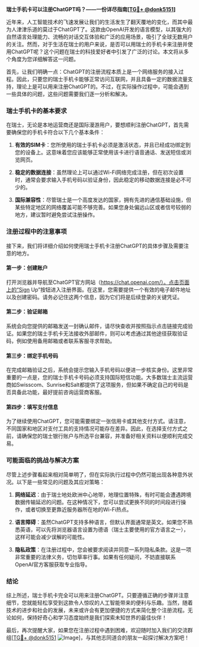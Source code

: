 **瑞士手机卡可以注册ChatGPT吗？——一份详尽指南[[TG💪+ @donk5151](https://t.me/s/donk5151)]**

近年来，人工智能技术的飞速发展让我们的生活发生了翻天覆地的变化，而其中最为人津津乐道的莫过于ChatGPT了。这款由OpenAI开发的语言模型，以其强大的自然语言处理能力、流畅的对话交互体验和广泛的应用场景，吸引了全球无数用户的关注。然而，对于生活在瑞士的用户来说，是否可以用瑞士的手机卡来注册并使用ChatGPT呢？这个问题在瑞士的科技爱好者中引发了广泛的讨论。本文将从多个角度为您详细解答这一问题。

首先，让我们明确一点：ChatGPT的注册流程本质上是一个网络服务的接入过程。因此，只要您的瑞士手机卡能够正常访问互联网，并且具备一定的数据流量支持，理论上是可以用来注册ChatGPT的。不过，在实际操作过程中，可能会遇到一些具体的问题，这些问题需要我们逐一分析和解决。

### 瑞士手机卡的基本要求

在瑞士，无论是本地运营商还是国际漫游用户，要想顺利注册ChatGPT，首先需要确保您的手机卡符合以下几个基本条件：

1. **有效的SIM卡**：您所使用的瑞士手机卡必须是激活状态，并且已经成功绑定到您的设备上。这意味着您应该能够正常使用该卡进行语音通话、发送短信或浏览网页。

2. **稳定的数据连接**：虽然理论上可以通过Wi-Fi网络完成注册，但在初次设置时，通常会要求输入手机号码以验证身份，因此稳定的移动数据连接是必不可少的。

3. **国际兼容性**：尽管瑞士是一个高度发达的国家，拥有先进的通信基础设施，但某些特定地区的网络覆盖可能不够完善。如果您身处偏远山区或者信号较弱的地方，建议暂时避免尝试注册操作。

### 注册过程中的注意事项

接下来，我们将详细介绍如何使用瑞士手机卡注册ChatGPT的具体步骤及需要注意的地方。

#### 第一步：创建账户
打开浏览器并导航至ChatGPT官方网站（https://chat.openai.com/）。点击页面上的“Sign Up”按钮进入注册界面。在这里，您需要提供一个有效的电子邮件地址以及创建密码。请务必记住这两个信息，因为它们将是后续登录的关键凭证。

#### 第二步：验证邮箱
系统会向您提供的邮箱发送一封确认邮件，请尽快查收并按照指示点击链接完成验证。如果您的瑞士手机卡无法接收外部邮件，则可以考虑通过其他途径获取验证码，例如使用备用邮箱或者联系客服寻求帮助。

#### 第三步：绑定手机号码
在完成邮箱验证之后，系统会提示您输入手机号码以便进一步核实身份。这里非常重要的一点是，您的瑞士手机卡号码必须支持国际短信功能。大多数瑞士主流运营商如Swisscom、Sunrise和Salt都提供了这项服务，但如果不确定自己的号码是否具备此功能，最好提前咨询运营商客服。

#### 第四步：填写支付信息
为了继续使用ChatGPT，您可能需要绑定一张信用卡或其他支付方式。请注意，不同国家和地区对支付工具的支持情况可能存在差异。因此，在选择支付方式之前，请确保您的瑞士银行账户与所选平台兼容，并准备好相关资料以便顺利完成交易。

### 可能面临的挑战与解决方案

尽管上述步骤看起来相对简单明了，但在实际执行过程中仍然可能出现各种意外状况。以下是一些常见的问题及其应对策略：

1. **网络延迟**：由于瑞士地处欧洲中心地带，地理位置特殊，有时可能会遭遇跨境数据传输延迟的问题。在这种情况下，您可以尝试更换不同的时间段进行操作，或者切换至更靠近服务器所在地的Wi-Fi热点。

2. **语言障碍**：虽然ChatGPT支持多种语言，但默认界面通常是英文。如果您不熟悉英语，可以先将浏览器语言设置为德语（瑞士主要使用的官方语言之一），这样可能会减少误解的可能性。

3. **隐私政策**：在注册过程中，您会被要求阅读并同意一系列隐私条款。这是一项非常重要的法律义务，切勿草率行事。如果有任何疑问，不妨直接联系OpenAI官方客服获取专业指导。

### 结论

综上所述，瑞士手机卡完全可以用来注册ChatGPT。只要遵循正确的步骤并注意细节，您就能轻松享受到这款令人惊叹的人工智能带来的便利与乐趣。当然，随着技术的进步和社会的发展，未来或许会有更加便捷的方式来简化整个注册流程。无论如何，保持好奇心和学习态度始终是我们探索未知世界的最佳伙伴！

最后，再次提醒大家，如果您在注册过程中遇到困难，欢迎随时加入我们的交流群组[[TG💪+ @donk5151](https://t.me/s/donk5151) ![Image](https://i.postimg.cc/rwNCRYN7/Snipaste-2025-04-30-17-27-05.png)]，与其他志同道合的朋友一起探讨解决方案吧！
